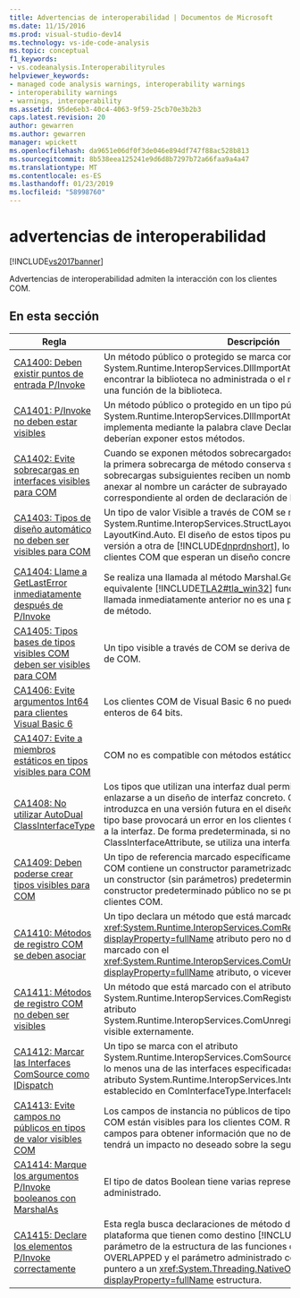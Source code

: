 ```yaml
---
title: Advertencias de interoperabilidad | Documentos de Microsoft
ms.date: 11/15/2016
ms.prod: visual-studio-dev14
ms.technology: vs-ide-code-analysis
ms.topic: conceptual
f1_keywords:
- vs.codeanalysis.Interoperabilityrules
helpviewer_keywords:
- managed code analysis warnings, interoperability warnings
- interoperability warnings
- warnings, interoperability
ms.assetid: 95de6eb3-40c4-4063-9f59-25cb70e3b2b3
caps.latest.revision: 20
author: gewarren
ms.author: gewarren
manager: wpickett
ms.openlocfilehash: da9651e06df0f3de046e894df747f88ac528b813
ms.sourcegitcommit: 8b538eea125241e9d6d8b7297b72a66faa9a4a47
ms.translationtype: MT
ms.contentlocale: es-ES
ms.lasthandoff: 01/23/2019
ms.locfileid: "58998760"
---
```

# <a name="interoperability-warnings"></a>advertencias de interoperabilidad
[!INCLUDE[vs2017banner](../includes/vs2017banner.md)]

Advertencias de interoperabilidad admiten la interacción con los clientes COM.  
  
## <a name="in-this-section"></a>En esta sección  
  
|Regla|Descripción|  
|----------|-----------------|  
|[CA1400: Deben existir puntos de entrada P/Invoke](../code-quality/ca1400-p-invoke-entry-points-should-exist.md)|Un método público o protegido se marca con el atributo System.Runtime.InteropServices.DllImportAttribute. No se pudo encontrar la biblioteca no administrada o el método no coincide con una función de la biblioteca.|  
|[CA1401: P/Invoke no deben estar visibles](../code-quality/ca1401-p-invokes-should-not-be-visible.md)|Un método público o protegido en un tipo público tiene el atributo System.Runtime.InteropServices.DllImportAttribute (también se implementa mediante la palabra clave Declare en Visual Basic). No se deberían exponer estos métodos.|  
|[CA1402: Evite sobrecargas en interfaces visibles para COM](../code-quality/ca1402-avoid-overloads-in-com-visible-interfaces.md)|Cuando se exponen métodos sobrecargados a los clientes COM, sólo la primera sobrecarga de método conserva su nombre. Las sobrecargas subsiguientes reciben un nombre único resultante de anexar al nombre un carácter de subrayado (_) y un entero correspondiente al orden de declaración de la sobrecarga.|  
|[CA1403: Tipos de diseño automático no deben ser visibles para COM](../code-quality/ca1403-auto-layout-types-should-not-be-com-visible.md)|Un tipo de valor Visible a través de COM se marca con el atributo System.Runtime.InteropServices.StructLayoutAttribute establecido en LayoutKind.Auto. El diseño de estos tipos puede cambiar de una versión a otra de [!INCLUDE[dnprdnshort](../includes/dnprdnshort-md.md)], lo que interrumpirá a los clientes COM que esperan un diseño concreto.|  
|[CA1404: Llame a GetLastError inmediatamente después de P/Invoke](../code-quality/ca1404-call-getlasterror-immediately-after-p-invoke.md)|Se realiza una llamada al método Marshal.GetLastWin32Error o el equivalente [!INCLUDE[TLA2#tla_win32](../includes/tla2sharptla-win32-md.md)] función GetLastError y la llamada inmediatamente anterior no es una plataforma de invocación de método.|  
|[CA1405: Tipos bases de tipos visibles COM deben ser visibles para COM](../code-quality/ca1405-com-visible-type-base-types-should-be-com-visible.md)|Un tipo visible a través de COM se deriva de un tipo no visible a través de COM.|  
|[CA1406: Evite argumentos Int64 para clientes Visual Basic 6](../code-quality/ca1406-avoid-int64-arguments-for-visual-basic-6-clients.md)|Los clientes COM de Visual Basic 6 no pueden tener acceso a los enteros de 64 bits.|  
|[CA1407: Evite a miembros estáticos en tipos visibles para COM](../code-quality/ca1407-avoid-static-members-in-com-visible-types.md)|COM no es compatible con métodos estáticos.|  
|[CA1408: No utilizar AutoDual ClassInterfaceType](../code-quality/ca1408-do-not-use-autodual-classinterfacetype.md)|Los tipos que utilizan una interfaz dual permiten a los clientes enlazarse a un diseño de interfaz concreto. Cualquier cambio que se introduzca en una versión futura en el diseño del tipo o en cualquier tipo base provocará un error en los clientes COM que están enlazados a la interfaz. De forma predeterminada, si no se especifica el atributo ClassInterfaceAttribute, se utiliza una interfaz solo de envío.|  
|[CA1409: Deben poderse crear tipos visibles para COM](../code-quality/ca1409-com-visible-types-should-be-creatable.md)|Un tipo de referencia marcado específicamente como visible para COM contiene un constructor parametrizado público pero no contiene un constructor (sin parámetros) predeterminado público. Un tipo sin un constructor predeterminado público no se puede crear mediante clientes COM.|  
|[CA1410: Métodos de registro COM se deben asociar](../code-quality/ca1410-com-registration-methods-should-be-matched.md)|Un tipo declara un método que está marcado con el <xref:System.Runtime.InteropServices.ComRegisterFunctionAttribute?displayProperty=fullName> atributo pero no declara un método que está marcado con el <xref:System.Runtime.InteropServices.ComUnregisterFunctionAttribute?displayProperty=fullName> atributo, o viceversa.|  
|[CA1411: Métodos de registro COM no deben ser visibles](../code-quality/ca1411-com-registration-methods-should-not-be-visible.md)|Un método que está marcado con el atributo System.Runtime.InteropServices.ComRegisterFunctionAttribute o el atributo System.Runtime.InteropServices.ComUnregisterFunctionAttribute es visible externamente.|  
|[CA1412: Marcar las Interfaces ComSource como IDispatch](../code-quality/ca1412-mark-comsource-interfaces-as-idispatch.md)|Un tipo se marca con el atributo System.Runtime.InteropServices.ComSourceInterfacesAttribute y por lo menos una de las interfaces especificadas no se marca con el atributo System.Runtime.InteropServices.InterfaceTypeAttribute establecido en ComInterfaceType.InterfaceIsIDispatch.|  
|[CA1413: Evite campos no públicos en tipos de valor visibles COM](../code-quality/ca1413-avoid-non-public-fields-in-com-visible-value-types.md)|Los campos de instancia no públicos de tipos de valor visibles para COM están visibles para los clientes COM. Revise el contenido de los campos para obtener información que no deba exponerse o que tendrá un impacto no deseado sobre la seguridad o el diseño.|  
|[CA1414: Marque los argumentos P/Invoke booleanos con MarshalAs](../code-quality/ca1414-mark-boolean-p-invoke-arguments-with-marshalas.md)|El tipo de datos Boolean tiene varias representaciones en el código no administrado.|  
|[CA1415: Declare los elementos P/Invoke correctamente](../code-quality/ca1415-declare-p-invokes-correctly.md)|Esta regla busca declaraciones de método de invocación de plataforma que tienen como destino [!INCLUDE[TLA2#tla_win32](../includes/tla2sharptla-win32-md.md)] parámetro de la estructura de las funciones que tienen un puntero a un OVERLAPPED y el parámetro administrado correspondiente no es un puntero a un <xref:System.Threading.NativeOverlapped?displayProperty=fullName> estructura.|
